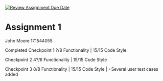 [![Review Assignment Due Date](https://classroom.github.com/assets/deadline-readme-button-24ddc0f5d75046c5622901739e7c5dd533143b0c8e959d652212380cedb1ea36.svg)](https://classroom.github.com/a/miIEXoNC)
# Assignment 1

John Moore
171544055

Completed Checkpoint 1 
?/8 Functionality  |  15/15 Code Style

Checkpoint 2
4?/8 Functionality  |  15/15 Code Style

Checkpoint 3
8/8 Functionality  |  15/15 Code Style | +Several user test cases added
